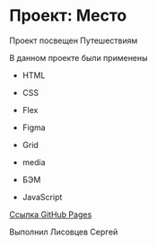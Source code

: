 # Проект: Место

Проект посвещен Путешествиям

В данном проекте были применены
* HTML

* CSS

* Flex

* Figma

* Grid

* media

* БЭМ

* JavaScript

[Ссылка GitHub Pages](https://www.figma.com/file/2cn9N9jSkmxD84oJik7xL7/JavaScript.-Sprint-4?node-id=0%3A1)

Выполнил Лисовцев Сергей

